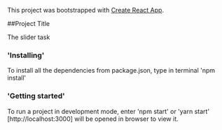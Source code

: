 This project was bootstrapped with [Create React App](https://github.com/facebook/create-react-app).

##Project Title

The slider task

### 'Installing'

To install all the dependencies from package.json, type in terminal 'npm install'

### 'Getting started'

To run a project in development mode, enter 'npm start' or 'yarn start'
[http://localhost:3000] will be opened in browser to view it.